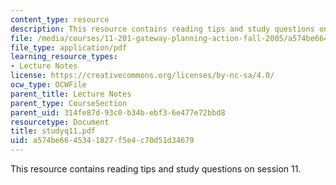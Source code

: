```yaml
---
content_type: resource
description: This resource contains reading tips and study questions on session 11.
file: /media/courses/11-201-gateway-planning-action-fall-2005/a574be6645341827f5e4c70d51d34679_studyq11.pdf
file_type: application/pdf
learning_resource_types:
- Lecture Notes
license: https://creativecommons.org/licenses/by-nc-sa/4.0/
ocw_type: OCWFile
parent_title: Lecture Notes
parent_type: CourseSection
parent_uid: 314fe87d-93c0-b34b-ebf3-6e477e72bbd8
resourcetype: Document
title: studyq11.pdf
uid: a574be66-4534-1827-f5e4-c70d51d34679
---
```

This resource contains reading tips and study questions on session 11.